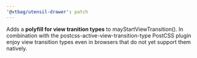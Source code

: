 ```yaml
---
'@vtbag/utensil-drawer': patch
---
```


Adds a **polyfill for view tranition types** to mayStartViewTransition(). In combination with the postcss-active-view-transition-type PostCSS plugin enjoy view transition types even in browsers that do not yet support them natively.
